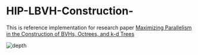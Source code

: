 # HIP-LBVH-Construction-
This is reference implementation for research paper [Maximizing Parallelism in the Construction of BVHs,
Octrees, and k-d Trees](https://research.nvidia.com/sites/default/files/publications/karras2012hpg_paper.pdf)

![depth](https://github.com/user-attachments/assets/af76dac1-f4ae-41a6-a5b7-2e90e0062dc6)
